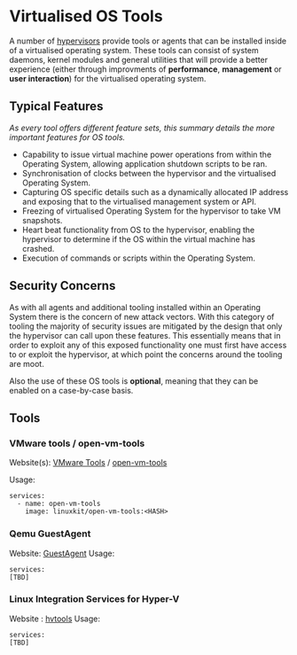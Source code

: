 # Virtualised OS Tools
A number of [hypervisors](https://en.wikipedia.org/wiki/Hypervisor) provide tools or agents that can be installed inside of a virtualised operating system. These tools can consist of system daemons, kernel modules and general utilities that will provide a better experience (either through improvments of **performance**, **management** or **user interaction**) for the virtualised operating system.

## Typical Features
*As every tool offers different feature sets, this summary details the more important features for OS tools.*

* Capability to issue virtual machine power operations from within the Operating System, allowing application shutdown scripts to be ran.
* Synchronisation of clocks between the hypervisor and the virtualised Operating System.
* Capturing OS specific details such as a dynamically allocated IP address and exposing that to the virtualised management system or API.
* Freezing of virtualised Operating System for the hypervisor to take VM snapshots.
* Heart beat functionality from OS to the hypervisor, enabling the hypervisor to determine if the OS within the virtual machine has crashed.
* Execution of commands or scripts within the Operating System.

## Security Concerns
As with all agents and additional tooling installed within an Operating System there is the concern of new attack vectors. With this category of tooling the majority of security issues are mitigated by the design that only the hypervisor can call upon these features. This essentially means that in order to exploit any of this exposed functionality one must first have access to or exploit the hypervisor, at which point the concerns around the tooling are moot.

Also the use of these OS tools is **optional**, meaning that they can be enabled on a case-by-case basis. 

## Tools
### VMware tools / open-vm-tools
Website(s): [VMware Tools](https://kb.vmware.com/selfservice/microsites/search.do?language=en_US&cmd=displayKC&externalId=340) / [open-vm-tools](https://github.com/vmware/open-vm-tools)

Usage:

```
services:
  - name: open-vm-tools
    image: linuxkit/open-vm-tools:<HASH>
```

### Qemu GuestAgent
Website: [GuestAgent](http://wiki.qemu.org/Features/GuestAgent)
Usage:

```
services:
[TBD]
```

### Linux Integration Services for Hyper-V
Website : [hvtools](https://www.microsoft.com/en-us/download/details.aspx?id=51612)
Usage:

```
services:
[TBD]
